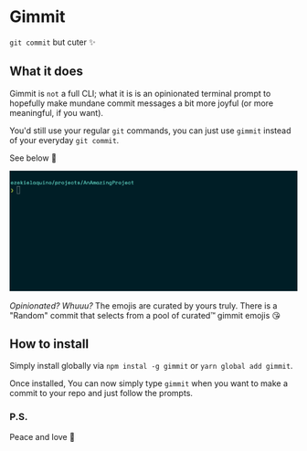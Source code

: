 # Gimmit

`git commit` but cuter ✨

## What it does

Gimmit is `not` a full CLI; what it is is an opinionated terminal prompt to hopefully make mundane commit messages a bit more joyful (or more meaningful, if you want).

You'd still use your regular `git` commands, you can just use `gimmit` instead of your everyday `git commit`.

See below 🌅

![Gimmit demo](https://raw.githubusercontent.com/ezekielaquino/Gimmit/master/preview.gif)

*Opinionated? Whuuu?*
The emojis are curated by yours truly. There is a "Random" commit that selects from a pool of curated™ gimmit emojis 😘

## How to install

Simply install globally via `npm instal -g gimmit` or `yarn global add gimmit`.

Once installed, You can now simply type `gimmit` when you want to make a commit to your repo and just follow the prompts.

### P.S.
Peace and love 💖